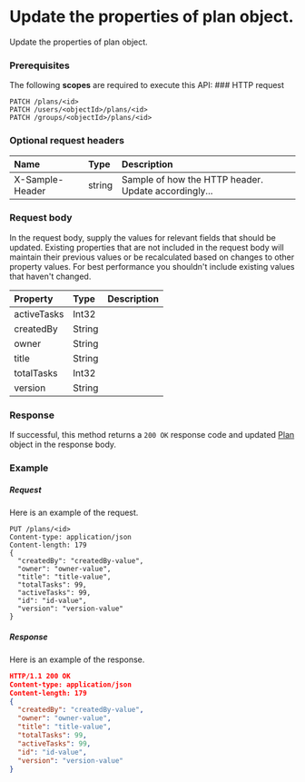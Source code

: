 # Update the properties of plan object.

Update the properties of plan object.
### Prerequisites
The following **scopes** are required to execute this API: ### HTTP request
<!-- { "blockType": "ignored" } -->
```http
PATCH /plans/<id>
PATCH /users/<objectId>/plans/<id>
PATCH /groups/<objectId>/plans/<id>
```
### Optional request headers
| Name       | Type | Description|
|:-----------|:------|:----------|
| X-Sample-Header  | string  | Sample of how the HTTP header. Update accordingly...|

### Request body
In the request body, supply the values for relevant fields that should be updated. Existing properties that are not included in the request body will maintain their previous values or be recalculated based on changes to other property values. For best performance you shouldn't include existing values that haven't changed.

| Property	   | Type	|Description|
|:---------------|:--------|:----------|
|activeTasks|Int32||
|createdBy|String||
|owner|String||
|title|String||
|totalTasks|Int32||
|version|String||

### Response
If successful, this method returns a `200 OK` response code and updated [Plan](../resources/plan.md) object in the response body.
### Example
##### Request
Here is an example of the request.
<!-- {
  "blockType": "request",
  "name": "update_plan"
}-->
```http
PUT /plans/<id>
Content-type: application/json
Content-length: 179
{
  "createdBy": "createdBy-value",
  "owner": "owner-value",
  "title": "title-value",
  "totalTasks": 99,
  "activeTasks": 99,
  "id": "id-value",
  "version": "version-value"
}
```
##### Response
<!-- {
  "blockType": "response",
  "truncated": false,
  "@odata.type": "plan"
} -->
Here is an example of the response.
```json
HTTP/1.1 200 OK
Content-type: application/json
Content-length: 179
{
  "createdBy": "createdBy-value",
  "owner": "owner-value",
  "title": "title-value",
  "totalTasks": 99,
  "activeTasks": 99,
  "id": "id-value",
  "version": "version-value"
}
```

<!-- uuid: b5530762-5f8e-406e-992d-7acecfc33f4c
2015-10-15 04:04:58 UTC -->
<!-- {
  "type": "#page.annotation",
  "description": "Update the properties of plan object.",
  "keywords": "",
  "section": "documentation",
  "tocPath": ""
}-->